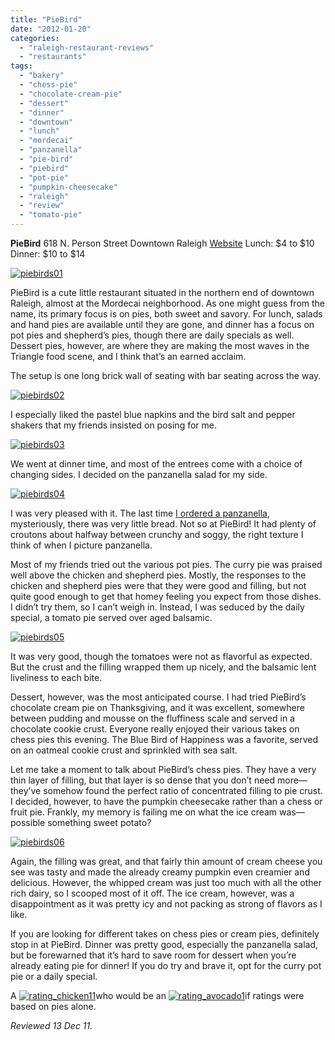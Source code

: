 ```yaml
---
title: "PieBird"
date: "2012-01-20"
categories: 
  - "raleigh-restaurant-reviews"
  - "restaurants"
tags: 
  - "bakery"
  - "chess-pie"
  - "chocolate-cream-pie"
  - "dessert"
  - "dinner"
  - "downtown"
  - "lunch"
  - "mordecai"
  - "panzanella"
  - "pie-bird"
  - "piebird"
  - "pot-pie"
  - "pumpkin-cheesecake"
  - "raleigh"
  - "review"
  - "tomato-pie"
---
```


**PieBird** 618 N. Person Street Downtown Raleigh [Website](http://piebirdraleigh.com/) Lunch: $4 to $10 Dinner: $10 to $14

[![](http://s3.amazonaws.com/thegourmez-wpmedia/2012/01/piebirds01.jpg "piebirds01")](http://s3.amazonaws.com/thegourmez-wpmedia/2012/01/piebirds01.jpg)

PieBird is a cute little restaurant situated in the northern end of downtown Raleigh, almost at the Mordecai neighborhood. As one might guess from the name, its primary focus is on pies, both sweet and savory. For lunch, salads and hand pies are available until they are gone, and dinner has a focus on pot pies and shepherd’s pies, though there are daily specials as well. Dessert pies, however, are where they are making the most waves in the Triangle food scene, and I think that’s an earned acclaim.

The setup is one long brick wall of seating with bar seating across the way.

[![](http://s3.amazonaws.com/thegourmez-wpmedia/2012/01/piebirds02.jpg "piebirds02")](http://s3.amazonaws.com/thegourmez-wpmedia/2012/01/piebirds02.jpg)

I especially liked the pastel blue napkins and the bird salt and pepper shakers that my friends insisted on posing for me.

[![](http://s3.amazonaws.com/thegourmez-wpmedia/2012/01/piebirds03.jpg "piebirds03")](http://s3.amazonaws.com/thegourmez-wpmedia/2012/01/piebirds03.jpg)

We went at dinner time, and most of the entrees come with a choice of changing sides. I decided on the panzanella salad for my side.

[![](http://s3.amazonaws.com/thegourmez-wpmedia/2012/01/piebirds04.jpg "piebirds04")](http://s3.amazonaws.com/thegourmez-wpmedia/2012/01/piebirds04.jpg)

I was very pleased with it. The last time [I ordered a panzanella](http://www.thegourmez.com/2011/08/carolina-crossroads/), mysteriously, there was very little bread. Not so at PieBird! It had plenty of croutons about halfway between crunchy and soggy, the right texture I think of when I picture panzanella.

Most of my friends tried out the various pot pies. The curry pie was praised well above the chicken and shepherd pies. Mostly, the responses to the chicken and shepherd pies were that they were good and filling, but not quite good enough to get that homey feeling you expect from those dishes. I didn’t try them, so I can’t weigh in. Instead, I was seduced by the daily special, a tomato pie served over aged balsamic.

[![](http://s3.amazonaws.com/thegourmez-wpmedia/2012/01/piebirds05.jpg "piebirds05")](http://s3.amazonaws.com/thegourmez-wpmedia/2012/01/piebirds05.jpg)

It was very good, though the tomatoes were not as flavorful as expected. But the crust and the filling wrapped them up nicely, and the balsamic lent liveliness to each bite.

Dessert, however, was the most anticipated course. I had tried PieBird’s chocolate cream pie on Thanksgiving, and it was excellent, somewhere between pudding and mousse on the fluffiness scale and served in a chocolate cookie crust. Everyone really enjoyed their various takes on chess pies this evening. The Blue Bird of Happiness was a favorite, served on an oatmeal cookie crust and sprinkled with sea salt.

Let me take a moment to talk about PieBird’s chess pies. They have a very thin layer of filling, but that layer is so dense that you don’t need more—they’ve somehow found the perfect ratio of concentrated filling to pie crust. I decided, however, to have the pumpkin cheesecake rather than a chess or fruit pie. Frankly, my memory is failing me on what the ice cream was—possible something sweet potato?

[![](http://s3.amazonaws.com/thegourmez-wpmedia/2012/01/piebirds06.jpg "piebirds06")](http://s3.amazonaws.com/thegourmez-wpmedia/2012/01/piebirds06.jpg)

Again, the filling was great, and that fairly thin amount of cream cheese you see was tasty and made the already creamy pumpkin even creamier and delicious. However, the whipped cream was just too much with all the other rich dairy, so I scooped most of it off. The ice cream, however, was a disappointment as it was pretty icy and not packing as strong of flavors as I like.

If you are looking for different takes on chess pies or cream pies, definitely stop in at PieBird. Dinner was pretty good, especially the panzanella salad, but be forewarned that it’s hard to save room for dessert when you’re already eating pie for dinner! If you do try and brave it, opt for the curry pot pie or a daily special.

A [![](http://s3.amazonaws.com/thegourmez-wpmedia/2009/02/rating_chicken11.gif "rating_chicken11")](http://s3.amazonaws.com/thegourmez-wpmedia/2009/02/rating_chicken11.gif)who would be an [![](http://s3.amazonaws.com/thegourmez-wpmedia/2009/02/rating_avocado1.gif "rating_avocado1")](http://s3.amazonaws.com/thegourmez-wpmedia/2009/02/rating_avocado1.gif)if ratings were based on pies alone.

_Reviewed 13 Dec 11._
